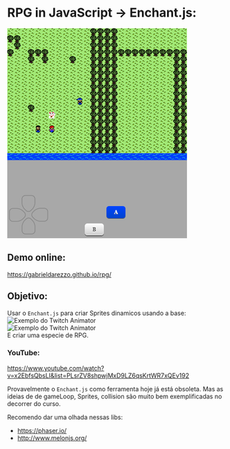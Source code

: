 # RPG in JavaScript -> Enchant.js:
![Exemplo do Twitch Animator](docs/demo-game.png)   

## Demo online:
https://gabrieldarezzo.github.io/rpg/


## Objetivo:
Usar o `Enchant.js` para criar Sprites dinamicos usando a base:
![Exemplo do Twitch Animator](docs/sprites.png)   
![Exemplo do Twitch Animator](docs/items.png)   
E criar uma especie de RPG.


### YouTube:
https://www.youtube.com/watch?v=x2EbfsQbsLI&list=PLsrZV8shpwjMxD9LZ6qsKrtWR7xQEv192


Provavelmente o `Enchant.js` como  ferramenta hoje já está obsoleta.
Mas as ideias de de gameLoop, Sprites, collision são muito bem exemplificadas no decorrer do curso.
 
Recomendo dar uma olhada nessas libs:
 * https://phaser.io/  
 * http://www.melonjs.org/  


